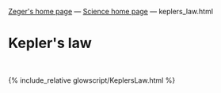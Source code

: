 [Zeger's home page](https://www.hendrikse.name/) &mdash; [Science home page](https://www.hendrikse.name/science/) &mdash; keplers_law.html 

# Kepler&apos;s law
<div class="header_line"><br/></div>

{% include_relative glowscript/KeplersLaw.html %}
